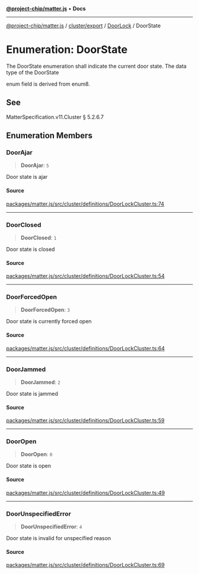 [**@project-chip/matter.js**](../../../../../README.md) • **Docs**

***

[@project-chip/matter.js](../../../../../modules.md) / [cluster/export](../../../README.md) / [DoorLock](../README.md) / DoorState

# Enumeration: DoorState

The DoorState enumeration shall indicate the current door state. The data type of the DoorState

enum field is derived from enum8.

## See

MatterSpecification.v11.Cluster § 5.2.6.7

## Enumeration Members

### DoorAjar

> **DoorAjar**: `5`

Door state is ajar

#### Source

[packages/matter.js/src/cluster/definitions/DoorLockCluster.ts:74](https://github.com/project-chip/matter.js/blob/7a8cbb56b87d4ccf34bec5a9a95ab40a1711324f/packages/matter.js/src/cluster/definitions/DoorLockCluster.ts#L74)

***

### DoorClosed

> **DoorClosed**: `1`

Door state is closed

#### Source

[packages/matter.js/src/cluster/definitions/DoorLockCluster.ts:54](https://github.com/project-chip/matter.js/blob/7a8cbb56b87d4ccf34bec5a9a95ab40a1711324f/packages/matter.js/src/cluster/definitions/DoorLockCluster.ts#L54)

***

### DoorForcedOpen

> **DoorForcedOpen**: `3`

Door state is currently forced open

#### Source

[packages/matter.js/src/cluster/definitions/DoorLockCluster.ts:64](https://github.com/project-chip/matter.js/blob/7a8cbb56b87d4ccf34bec5a9a95ab40a1711324f/packages/matter.js/src/cluster/definitions/DoorLockCluster.ts#L64)

***

### DoorJammed

> **DoorJammed**: `2`

Door state is jammed

#### Source

[packages/matter.js/src/cluster/definitions/DoorLockCluster.ts:59](https://github.com/project-chip/matter.js/blob/7a8cbb56b87d4ccf34bec5a9a95ab40a1711324f/packages/matter.js/src/cluster/definitions/DoorLockCluster.ts#L59)

***

### DoorOpen

> **DoorOpen**: `0`

Door state is open

#### Source

[packages/matter.js/src/cluster/definitions/DoorLockCluster.ts:49](https://github.com/project-chip/matter.js/blob/7a8cbb56b87d4ccf34bec5a9a95ab40a1711324f/packages/matter.js/src/cluster/definitions/DoorLockCluster.ts#L49)

***

### DoorUnspecifiedError

> **DoorUnspecifiedError**: `4`

Door state is invalid for unspecified reason

#### Source

[packages/matter.js/src/cluster/definitions/DoorLockCluster.ts:69](https://github.com/project-chip/matter.js/blob/7a8cbb56b87d4ccf34bec5a9a95ab40a1711324f/packages/matter.js/src/cluster/definitions/DoorLockCluster.ts#L69)
